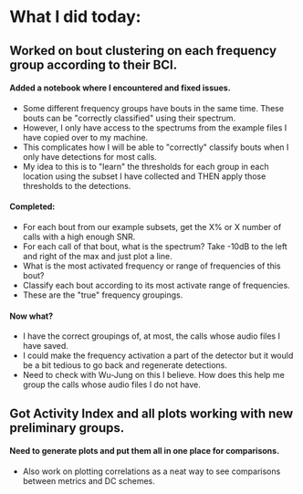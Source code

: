 # What I did today:

## Worked on bout clustering on each frequency group according to their BCI.
#### Added a notebook where I encountered and fixed issues.
- Some different frequency groups have bouts in the same time. These bouts can be "correctly classified" using their spectrum.
- However, I only have access to the spectrums from the example files I have copied over to my machine.
- This complicates how I will be able to "correctly" classify bouts when I only have detections for most calls.
- My idea to this is to "learn" the thresholds for each group in each location using the subset I have collected and THEN apply those thresholds to the detections.

#### Completed:
- For each bout from our example subsets, get the X% or X number of calls with a high enough SNR.
- For each call of that bout, what is the spectrum? Take -10dB to the left and right of the max and just plot a line.
- What is the most activated frequency or range of frequencies of this bout? 
- Classify each bout according to its most activate range of frequencies.
- These are the "true" frequency groupings.

#### Now what?
- I have the correct groupings of, at most, the calls whose audio files I have saved.
- I could make the frequency activation a part of the detector but it would be a bit tedious to go back and regenerate detections.
- Need to check with Wu-Jung on this I believe. How does this help me group the calls whose audio files I do not have.

## Got Activity Index and all plots working with new preliminary groups. 
#### Need to generate plots and put them all in one place for comparisons.
- Also work on plotting correlations as a neat way to see comparisons between metrics and DC schemes.

